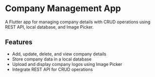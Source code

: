 # Company Management App

A Flutter app for managing company details with CRUD operations using REST API, local database, and Image Picker.

## Features

- Add, update, delete, and view company details
- Store company data in a local database
- Upload and display company logos using Image Picker
- Integrate REST API for CRUD operations
